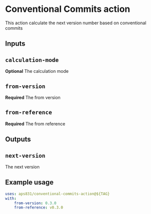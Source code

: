 # Conventional Commits action

This action calculate the next version number based on conventional commits

## Inputs

## `calculation-mode`

**Optional** The calculation mode

## `from-version`

**Required** The from version

## `from-reference`

**Required** The from reference

## Outputs

## `next-version`

The next version

## Example usage

```yaml
uses: aps831/conventional-commits-action@${TAG}
with:
    from-version: 0.3.0
    from-reference: v0.3.0
```
